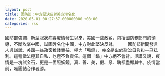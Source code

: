```yaml
---
layout: post
title: 國防部：中方堅決反對美方污名化
date: 2020-05-01 00:27:37.000000000 +08:00
categories: rss
---
```


國防部強調，新型冠狀病毒疫情發生以來，美國一些政客，包括國防務部門的領導，不斷攻擊中國，試圖污名化中國，中方對此堅決反對。
　　
國防部新聞發言人吳謙說，美國一些政客推諉責任，極力「甩鍋」，完全是出於政治目的和一己私利。這種做法極其自私，也極不負責任。這個「鍋」中方絕不會背。吳謙又說，疫情是一塊試金石，更是一面照妖鏡。真、善、美，假、惡、醜都盡顯其中。疫情當前，唯團結合作者勝。
